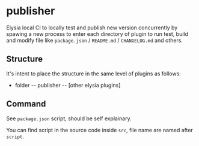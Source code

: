 # publisher

Elysia local CI to locally test and publish new version concurrently by spawing a new process to enter each directory of plugin to run test, build and modify file like `package.json` / `README.md` / `CHANGELOG.md` and others.

## Structure
It's intent to place the structure in the same level of plugins as follows:

- folder
-- publisher
-- [other elysia plugins]

## Command
See `package.json` script, should be self explainary.

You can find script in the source code inside `src`, file name are named after `script`.

